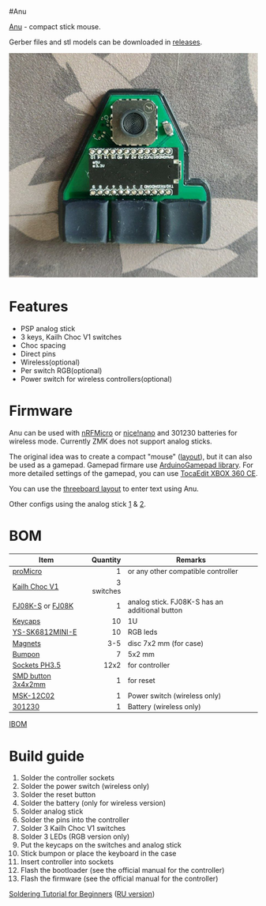 #Anu

[Anu](https://en.wikipedia.org/wiki/Anu) - compact stick mouse.

Gerber files and stl models can be downloaded in [releases](https://github.com/aroum/anu/releases).

![front](pics/photo_front.png)

# Features
* PSP analog stick 
* 3 keys, Kailh Choc V1 switches
* Choc spacing
* Direct pins 
* Wireless(optional)
* Per switch RGB(optional)
* Power switch for wireless controllers(optional)

# Firmware

Anu can be used with [nRFMicro](https://github.com/joric/nrfmicro) or [nice!nano](https://nicekeyboards.com/nice-nano/) and 301230 batteries for wireless mode. Currently ZMK does not support analog sticks.

The original idea was to create a compact "mouse" ([layout](http://www.keyboard-layout-editor.com/#/gists/458957846f6c65296a02e8bd9ae2c3ca)), but it can also be used as a gamepad. Gamepad firmare use [ArduinoGamepad library](https://github.com/gamelaster/ArduinoGamepad). For more detailed settings of the gamepad, you can use [TocaEdit XBOX 360 CE](https://www.x360ce.com/).

You can use the [threeboard layout](https://github.com/taylorconor/threeboard) to enter text using Anu.

Other configs using the analog stick [1](https://blog.ffff.lt/posts/joystick-algorithms/) & [2](https://github.com/CarrasTec/JoystickQMK/tree/main/macrokrs).

# BOM

| Item                                                                   | Quantity | Remarks                            |
| ---------------------------------------------------------------------- | -------: | ---------------------------------- |
| [proMicro](https://aliexpress.ru/item/32840365436.html)                |        1 | or any other compatible controller |
| [Kailh Choc V1](https://aliexpress.ru/item/32959996455.html)           |        3  switches                            |
| [FJ08K-S](https://aliexpress.ru/item/1005006435837883.html) or [FJ08K](https://aliexpress.ru/item/32979957864.html)    |       1 | analog stick. FJ08K-S has an additional button  |
| [Keycaps](https://aliexpress.ru/item/33026798318.html)                 |       10 | 1U                                 |
| [YS-SK6812MINI-E](https://aliexpress.ru/item/4000475685852.html)       |       10 | RGB leds                           |
| [Magnets](https://aliexpress.ru/item/1005002757445161.html)            |      3-5 | disc 7x2 mm (for case)             |
| [Bumpon](https://aliexpress.ru/item/4001188580018.html)                |        7 | 5x2 mm                             |
| [Sockets PH3.5](https://aliexpress.ru/item/32899635835.html)           |     12x2 | for controller                     |
| [SMD button 3x4x2mm](https://aliexpress.ru/item/1005003812819985.html) |        1 | for reset                          |
| [MSK-12C02](https://aliexpress.ru/item/1005001398386692.html)          |        1 | Power switch  (wireless only)      |
| [301230](https://aliexpress.ru/item/32732458079.html)                  |        1 | Battery  (wireless only)           |



[IBOM](https://htmlpreview.github.io/?https://github.com/aroum/anu/blob/master/pcb/ibom/ibom.html)

# Build guide
1. Solder the controller sockets
2. Solder the power switch (wireless only)
3. Solder the reset button
4. Solder the battery (only for wireless version)
5. Solder analog stick
6. Solder the pins into the controller
7. Solder 3 Kailh Choc V1 switches 
8. Solder 3 LEDs (RGB version only)
9. Put the keycaps on the switches and analog stick
10. Stick bumpon or place the keyboard in the case
11. Insert controller into sockets
12. Flash the bootloader (see the official manual for the controller)
13. Flash the firmware (see the official manual for the controller)

[Soldering Tutorial for Beginners](https://mightyohm.com/files/soldercomic/FullSolderComic_EN.pdf) ([RU version](https://sho0.neocities.org/downloads/komiks_payat_prosto.pdf))